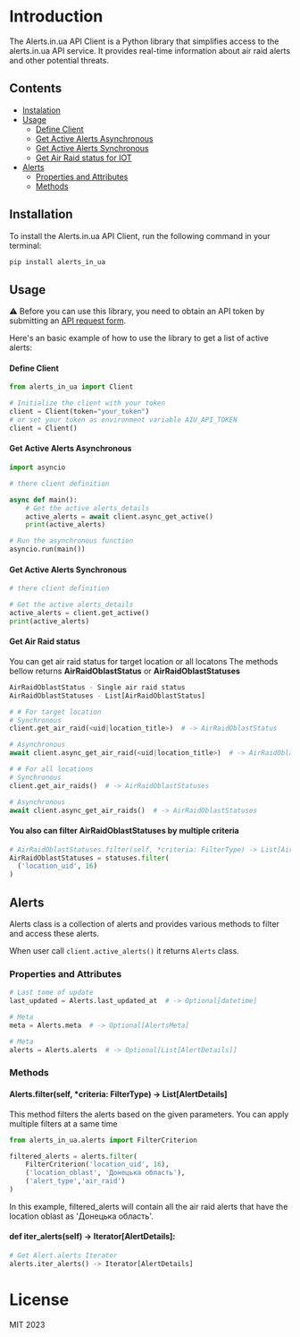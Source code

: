 # Introduction
The Alerts.in.ua API Client is a Python library that simplifies access to the alerts.in.ua API service. It provides real-time information about air raid alerts and other potential threats.


## Contents
* [Instalation](#installation)
* [Usage](#usage)
  * [Define Client](#define-client)
  * [Get Active Alerts Asynchronous](#get-active-alerts-asynchronous)
  * [Get Active Alerts Synchronous](#get-active-alerts-synchronous)
  * [Get Air Raid status for IOT](#get-air-raid-status)
* [Alerts](#alerts)
  * [Properties and Attributes](#properties-and-attributes)
  * [Methods](#properties-and-attributes)

## Installation
To install the Alerts.in.ua API Client, run the following command in your terminal:

```bash
pip install alerts_in_ua
```



## Usage

⚠️ Before you can use this library, you need to obtain an API token by submitting an [API request form](https://alerts.in.ua/api-request).

Here's an basic example of how to use the library to get a list of active alerts:

#### Define Client
```python
from alerts_in_ua import Client

# Initialize the client with your token
client = Client(token="your_token")
# or set your token as environment variable AIU_API_TOKEN
client = Client()
```

#### Get Active Alerts Asynchronous
```python
import asyncio

# there client definition

async def main():
    # Get the active alerts_details
    active_alerts = await client.async_get_active()
    print(active_alerts)

# Run the asynchronous function
asyncio.run(main())

```
#### Get Active Alerts Synchronous
```python
# there client definition

# Get the active alerts_details
active_alerts = client.get_active()
print(active_alerts)
```

#### Get Air Raid status
You can get air raid status for target location or all locatons
The methods bellow returns **AirRaidOblastStatus** or **AirRaidOblastStatuses**
```python
AirRaidOblastStatus - Single air raid status
AirRaidOblastStatuses - List[AirRaidOblastStatus]
```
```python
# # For target location
# Synchronous
client.get_air_raid(<uid|location_title>)  # -> AirRaidOblastStatus

# Asynchronous
await client.async_get_air_raid(<uid|location_title>)  # -> AirRaidOblastStatus

# # For all locations
# Synchronous
client.get_air_raids()  # -> AirRaidOblastStatuses

# Asynchronous
await client.async_get_air_raids()  # -> AirRaidOblastStatuses
```
#### You also can filter AirRaidOblastStatuses by multiple criteria

```python
# AirRaidOblastStatuses.filter(self, *criteria: FilterType) -> List[AirRaidOblastStatus]
AirRaidOblastStatuses = statuses.filter(
  ('location_uid', 16)
) 
```

## Alerts

Alerts class is a collection of alerts and provides various methods to filter and access these alerts.

When user call `client.active_alerts()` it returns `Alerts` class.

### Properties and Attributes

```python
# Last tome of update
last_updated = Alerts.last_updated_at  # -> Optional[datetime]

# Meta
meta = Alerts.meta  # -> Optional[AlertsMeta]

# Meta
alerts = Alerts.alerts  # -> Optional[List[AlertDetails]]
```

### Methods

#### Alerts.filter(self, *criteria: FilterType) -> List[AlertDetails]
This method filters the alerts based on the given parameters.
You can apply multiple filters at a same time
```python
from alerts_in_ua.alerts import FilterCriterion

filtered_alerts = alerts.filter(
    FilterCriterion('location_uid', 16),
    ('location_oblast', 'Донецька область'),
    ('alert_type','air_raid')
)
```
In this example, filtered_alerts will contain all the air raid alerts that have the location oblast as 'Донецька область'.

#### def iter_alerts(self) -> Iterator[AlertDetails]:

```python
# Get Alert.alerts Iterator
alerts.iter_alerts() -> Iterator[AlertDetails]
```



# License
MIT 2023
